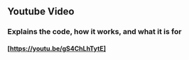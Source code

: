 ## Youtube Video
### Explains the code, how it works, and what it is for
#### [https://youtu.be/gS4ChLhTytE]
